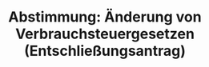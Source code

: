 ---
abstimmung:
  abstimmung: 3
  bundestagssitzung: 54
  datum: 22. September 2022
  legislaturperiode: 20
categories:
- Todo
data:
- title: Abstimmungsergebnis 20220922_2.pdf
  url: /res/2025-btw/abstimmungsergebnisse/20220922_2.pdf
- title: Abstimmungsergebnis 20220922_2_xls.xlsx
  url: /res/2025-btw/abstimmungsergebnisse/20220922_2_xls.xlsx
- title: Abstimmungsergebnis 20220922_2_xls.csv
  url: /res/2025-btw/abstimmungsergebnisse_csv/20220922_2_xls.csv
documents:
- local: /res/2025-btw/drucksachen/2002247.pdf
  summary: '### Gesetzesentwurf der Bundesregierung: Änderung von Verbrauchsteuergesetzen


    Der Entwurf des Achten Gesetzes zur Änderung von Verbrauchsteuergesetzen zielt
    darauf ab, die EU-Richtlinien 2020/262 und (EU) 2020/1151 umzusetzen und das Verbrauchsteuerrecht
    zu vereinfachen.  Weitere Ziele sind Bürokratieabbau, Harmonisierung des Verbrauchsteuerrechts
    und Förderung von Wissenschaft und Forschung.



    **Kernpunkte und Ziele:**


    * Umsetzung der EU-Richtlinien 2020/262 und (EU) 2020/1151

    * Bürokratieabbau und Vereinfachung

    * Harmonisierung des Verbrauchsteuerrechts

    * Steuerbegünstigung für Streitkräfte anderer Mitgliedstaaten

    * Anpassungen im Biersteuerrecht (z.B. Berücksichtigung aller Zutaten bei der
    Messung des Grades Plato)

    * Förderung von Wissenschaft und Forschung

    * Vermeidung von Umsatzsteuerausfällen im Zusammenhang mit Emissionszertifikaten'
  title: Drucksache 20/2247
  url: https://dserver.bundestag.de/btd/20/022/2002247.pdf
- local: /res/2025-btw/drucksachen/2003590.pdf
  summary: '### Beschlussempfehlung und Bericht des Finanzausschusses


    Der Finanzausschuss empfiehlt die Annahme des Gesetzentwurfs zur Änderung von
    Verbrauchsteuergesetzen und die Ablehnung des Antrags der CDU/CSU-Fraktion zur
    Beibehaltung des ermäßigten Mehrwertsteuersatzes in der Gastronomie und ermäßigter
    Biersteuersätze.


    **Kernpunkte und Ziele:**


    * Umsetzung der EU-Richtlinien zum Verbrauchsteuerrecht

    * Vereinfachung und Digitalisierung von Verfahren

    * Bürokratieabbau

    * Entlastung der Wirtschaft

    * Anpassung des Umsatzsteuersatzes und der Vorsteuerpauschale für Landwirte

    * Klarstellende Regelungen im Tabaksteuerrecht

    * Erweiterung der Steuerschuldnerschaft des Leistungsempfängers im Umsatzsteuergesetz

    * Änderung des Stabilisierungsfondsgesetzes



    '
  title: Drucksache 20/3590
  url: https://dserver.bundestag.de/btd/20/035/2003590.pdf
- local: /res/2025-btw/drucksachen/2003596.pdf
  summary: '### Entschließungsantrag der CDU/CSU-Fraktion


    Der Antrag der CDU/CSU-Fraktion fordert die Aufhebung der Gaspreisanpassungsverordnung
    (GasPrAnpV) der Bundesregierung.  Die Begründung kritisiert die mangelnde Transparenz
    und den bürokratischen Aufwand der Verordnung, sowie die fehlende Priorisierung
    anderer Hilfsmaßnahmen.



    **Kernpunkte und Ziele:**


    * Aufhebung der Gaspreisanpassungsverordnung

    * Mehr Transparenz bei der Berechnung der Gasumlage

    * Vereinfachung des bürokratischen Verfahrens

    * Priorisierung anderer Hilfsmaßnahmen'
  title: Drucksache 20/3596
  url: https://dserver.bundestag.de/btd/20/035/2003596.pdf
ergebnis:
  AfD:
    enthaltung: 0
    gesamt: 79
    ja: 70
    nein: 0
    nichtabgegeben: 9
    ungueltig: 0
  Bündnis 90/Die Grünen:
    enthaltung: 0
    gesamt: 118
    ja: 0
    nein: 98
    nichtabgegeben: 20
    ungueltig: 0
  CDU/CSU:
    enthaltung: 0
    gesamt: 197
    ja: 182
    nein: 0
    nichtabgegeben: 15
    ungueltig: 0
  Die Linke:
    enthaltung: 1
    gesamt: 39
    ja: 32
    nein: 1
    nichtabgegeben: 5
    ungueltig: 0
  FDP:
    enthaltung: 1
    gesamt: 91
    ja: 0
    nein: 80
    nichtabgegeben: 10
    ungueltig: 0
  Fraktionslos:
    enthaltung: 0
    gesamt: 5
    ja: 1
    nein: 0
    nichtabgegeben: 4
    ungueltig: 0
  SPD:
    enthaltung: 0
    gesamt: 205
    ja: 0
    nein: 182
    nichtabgegeben: 23
    ungueltig: 0
layout: abstimmung
links:
- title: Link zu bundestag.de
  url: https://www.bundestag.de/parlament/plenum/abstimmung/abstimmung?id=799
preview: 'Deutscher Bundestag


  54. Sitzung des Deutschen Bundestages

  am Donnerstag, 22. September 2022


  Endgültiges Ergebnis der Namentlichen Abstimmung Nr. 3


  Entschließungsantrag der Fraktion der CDU/CSU

  zu der dritten Beratung des Gesetzentwurfs der Bundesregierung

  Entwurf eines Achten Gesetzes zur Änderung von Verbrauchsteuergesetzen

  Drs. 20/2247, 20/3590 und 20/3596'
tags:
- Todo
title: 'Abstimmung: Änderung von Verbrauchsteuergesetzen (Entschließungsantrag)'
---